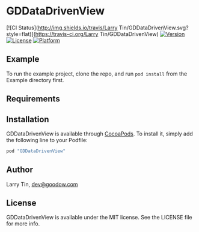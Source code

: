 # GDDataDrivenView

[![CI Status](http://img.shields.io/travis/Larry Tin/GDDataDrivenView.svg?style=flat)](https://travis-ci.org/Larry Tin/GDDataDrivenView)
[![Version](https://img.shields.io/cocoapods/v/GDDataDrivenView.svg?style=flat)](http://cocoapods.org/pods/GDDataDrivenView)
[![License](https://img.shields.io/cocoapods/l/GDDataDrivenView.svg?style=flat)](http://cocoapods.org/pods/GDDataDrivenView)
[![Platform](https://img.shields.io/cocoapods/p/GDDataDrivenView.svg?style=flat)](http://cocoapods.org/pods/GDDataDrivenView)

## Example

To run the example project, clone the repo, and run `pod install` from the Example directory first.

## Requirements

## Installation

GDDataDrivenView is available through [CocoaPods](http://cocoapods.org). To install
it, simply add the following line to your Podfile:

```ruby
pod "GDDataDrivenView"
```

## Author

Larry Tin, dev@goodow.com

## License

GDDataDrivenView is available under the MIT license. See the LICENSE file for more info.

